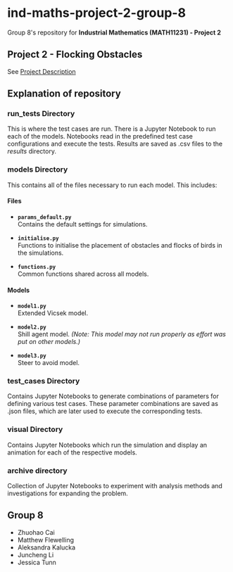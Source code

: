 # ind-maths-project-2-group-8

Group 8's repository for **Industrial Mathematics (MATH11231) - Project 2**

## Project 2 - Flocking Obstacles

See [Project Description](docs/8-Flocking-Obstacles-1.pdf)

## Explanation of repository

### run_tests Directory

This is where the test cases are run. There is a Jupyter Notebook to run each of the models. Notebooks read in the predefined test case configurations and execute the tests. Results are saved as .csv files to the _results_ directory.

### models Directory

This contains all of the files necessary to run each model. This includes:

#### Files

- **`params_default.py`**  
  Contains the default settings for simulations.

- **`initialise.py`**  
  Functions to initialise the placement of obstacles and flocks of birds in the simulations.

- **`functions.py`**  
  Common functions shared across all models.

#### Models

- **`model1.py`**  
  Extended Vicsek model.

- **`model2.py`**  
  Shill agent model. _(Note: This model may not run properly as effort was put on other models.)_

- **`model3.py`**  
  Steer to avoid model.

### test_cases Directory

Contains Jupyter Notebooks to generate combinations of parameters for defining various test cases. These parameter combinations are saved as .json files, which are later used to execute the corresponding tests.

### visual Directory

Contains Jupyter Notebooks which run the simulation and display an animation for each of the respective models.

### archive directory

Collection of Jupyter Notebooks to experiment with analysis methods and investigations for expanding the problem.

## Group 8

- Zhuohao Cai
- Matthew Flewelling
- Aleksandra Kalucka
- Juncheng Li
- Jessica Tunn
